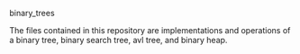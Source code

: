 binary_trees

The files contained in this repository are implementations and operations of a binary tree, binary search tree, avl tree, and binary heap.
